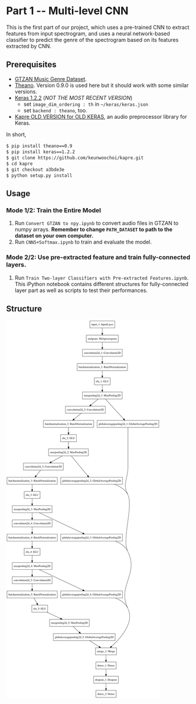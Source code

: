 # Part 1 -- Multi-level CNN

This is the first part of our project, which uses a pre-trained CNN to extract features from input spectrogram, and uses a neural network-based classifier to predict the genre of the spectrogram based on its features extracted by CNN.

## Prerequisites
  - [GTZAN Music Genre Dataset](http://marsyasweb.appspot.com/download/data_sets/).
  - [Theano](http://deeplearning.net/software/theano/index.html). Version 0.9.0 is used here but it should work with some similar versions.
  - [Keras 1.2.2](https://github.com/fchollet/keras/tree/1.2.2/keras) (*NOT THE MOST RECENT VERSION*)
    - set `image_dim_ordering : th` in `~/keras/keras.json`
    - set `backend : theano`, too.
  - [Kapre OLD VERSION for OLD KERAS](https://github.com/keunwoochoi/kapre/tree/a3bde3e38f62fc5458231198ea2528b752fbb373), an audio preprocessor library for Keras.
  
In short,
  
```
$ pip install theano==0.9
$ pip install keras==1.2.2
$ git clone https://github.com/keunwoochoi/kapre.git
$ cd kapre
$ git checkout a3bde3e
$ python setup.py install
```

## Usage

### Mode 1/2: Train the Entire Model

1. Run `Convert GTZAN to npy.ipynb` to convert audio files in GTZAN to numpy arrays. **Remember to change `PATH_DATASET` to path to the dataset on your own computer.**
2. Run `CNN5+Softmax.ipynb` to train and evaluate the model.


### Mode 2/2: Use pre-extracted feature and train fully-connected layers.

1. Run `Train Two-layer Classifiers with Pre-extracted Features.ipynb`. This iPython notebook contains different structures for fully-connected layer part as well as scripts to test their performances.


## Structure
![diagram](https://github.com/gooliath12/GTZAN_music_genre_tagger/blob/master/multi_level_cnn/model.png "diagram")
